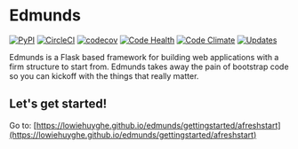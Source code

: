 # Edmunds

[![PyPI](https://img.shields.io/pypi/v/edmunds-framework.svg)](https://pypi.python.org/pypi/edmunds-framework)
[![CircleCI](https://img.shields.io/circleci/project/github/LowieHuyghe/edmunds/master.svg)](https://circleci.com/gh/LowieHuyghe/edmunds)
[![codecov](https://codecov.io/gh/LowieHuyghe/edmunds/branch/master/graph/badge.svg)](https://codecov.io/gh/LowieHuyghe/edmunds)
[![Code Health](https://landscape.io/github/LowieHuyghe/edmunds/master/landscape.svg?style=flat)](https://landscape.io/github/LowieHuyghe/edmunds/master)
[![Code Climate](https://codeclimate.com/github/LowieHuyghe/edmunds/badges/gpa.svg)](https://codeclimate.com/github/LowieHuyghe/edmunds)
[![Updates](https://pyup.io/repos/github/LowieHuyghe/edmunds/shield.svg)](https://pyup.io/repos/github/LowieHuyghe/edmunds/)

Edmunds is a Flask based framework for building web applications
with a firm structure to start from. Edmunds takes away the pain of
bootstrap code so you can kickoff with the things that really
matter.


## Let's get started!

Go to: [https://lowiehuyghe.github.io/edmunds/gettingstarted/afreshstart](https://lowiehuyghe.github.io/edmunds/gettingstarted/afreshstart)
